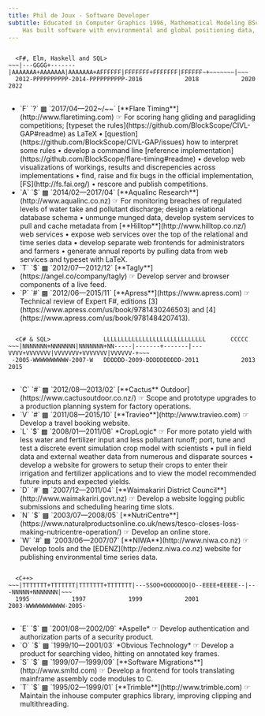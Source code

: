 ```yaml
---
title: Phil de Joux - Software Developer
subtitle: Educated in Computer Graphics 1996, Mathematical Modeling BSc Hons 1993/5 and Medicine 1982/5.<br>
    Has built software with environmental and global positioning data, video and scientific models.
---
```

<div class="work-history">
<pre>
<code>
  &lt;F#, Elm, Haskell and SQL&gt;
~~~|---<span class="tagly">GGGG</span>+-------<span class="aqualinc">|AAAAAAA+AAAAAAA|AAAAAAA+A</span><span class="flaretiming">FFFFFF|FFFFFFF+FFFFFFF|FFFFFF</span>~+~~~~~~~|~~~
  2012<span class="apress">-PPPPPPPPPP-2014-PPPPPPPPPP-2</span>016            2018            2020            2022
</code>
</pre>
<ul>
<li>
  <span class="flaretiming">`F` `?` ▩ `2017/04—202~/~~`</span>
  [**Flare Timing**](http://www.flaretiming.com) ☞ For scoring hang gliding and
  paragliding competitions; [typeset the
  rules](https://github.com/BlockScope/CIVL-GAP#readme) as LaTeX
  • [question](https://github.com/BlockScope/CIVL-GAP/issues) how to interpret
  some rules • develop a command line [reference
  implementation](https://github.com/BlockScope/flare-timing#readme) • develop
  web visualizations of workings, results and discrepencies across
  implementations • find, raise and fix bugs in the official implementation,
  [FS](http://fs.fai.org/) • rescore and publish competitions.
</li>
<li>
  <span class="aqualinc">`A` `$` ▩ `2014/02—2017/04`</span>
  [**Aqualinc Research**](http://www.aqualinc.co.nz) ☞ For monitoring breaches of regulated
  levels of water take and pollutant discharge; design a relational database
  schema • unmunge munged data, develop system services to pull and cache
  metadata from [**Hilltop**](http://www.hilltop.co.nz/) web services • expose
  web services over the top of the relational and time series data • develop
  separate web frontends for administrators and farmers • generate annual
  reports by pulling data from web services and typeset with LaTeX.
</li>
<li>
  <span class="tagly">`T` `$` ▩ `2012/07—2012/12`</span>
  [**Tagly**](https://angel.co/company/tagly) ☞ Develop server and browser
  components of a live feed.
</li>
<li>
  <span class="apress">`P` `#` ▩ `2012/06—2015/11`</span>
  [**Apress**](https://www.apress.com) ☞ Technical review of Expert F#,
  editions [3](https://www.apress.com/us/book/9781430246503) and
  [4](https://www.apress.com/us/book/9781484207413).
</li>
<ul>
</div>
<div class="work-history">
<pre>
<code>
  &lt;C# & SQL&gt;               <span class="croplogic">LLLLLLLLLLLLLLLLLLLLLLLLLLLLL</span>       <span class="cactus">CCCCC</span>
~~~<span class="nutricentre">|NNNNNNN+NNNNNNN|NNNNNNN+NN</span>-----|-------+-------|---<span class="travieo">VVVV+VVVVVVV|VVVVVVV+VVVVVVV|VVVVVV</span>-+~~~
 <span class="niwa">-2005-WWWWWWWWWW-2007-W</span>   <span class="waimak">DDDDDD-2009-DDDDDDDDDD-2011</span>            2013            2015
</code>
</pre>
<ul>
<li>
  <span class="cactus">`C` `#` ▩ `2012/08—2013/02`</span>
  [**Cactus** Outdoor](https://www.cactusoutdoor.co.nz/) ☞ Scope and prototype
  upgrades to a production planning system for factory operations.
</li>
<li>
  <span class="travieo">`V` `#` ▩ `2011/08—2015/10`</span>
  [**Travieo**](http://www.travieo.com) ☞ Develop a travel booking website.
</li>
<li>
  <span class="croplogic">`L` `$` ▩ `2008/01—2011/08`</span>
  *CropLogic* ☞ For more potato yield with less water and fertilizer input and
  less pollutant runoff; port, tune and test a discrete event simulation crop
  model with scientists • pull in field data and external weather data from
  numerous and disparate sources • develop a website for growers to setup their
  crops to enter their irrigation and fertilizer applications and to view the
  model recommended future inputs and expected yields.
</li>
<li>
  <span class="waimak">`D` `#` ▩ `2007/12—2011/04`</span>
  [**Waimakariri District Council**](http://www.waimakariri.govt.nz) ☞ Develop
  a website logging public submissions and scheduling hearing time slots.
</li>
<li>
  <span class="nutricentre">`N` `$` ▩ `2003/07—2008/05`</span>
  [**NutriCentre**](https://www.naturalproductsonline.co.uk/news/tesco-closes-loss-making-nutricentre-operation/)
  ☞ Develop an online store.
</li>
<li>
  <span class="niwa">`W` `#` ▩ `2003/06—2007/07`</span>
  [**NIWA**](http://www.niwa.co.nz) ☞ Develop tools and the
  [EDENZ](http://edenz.niwa.co.nz) website for publishing environmental time
  series data.
</li>
</ul>
</div>
<div class="work-history">
<pre>
<code>
  &lt;C++&gt;
~~~<span class="trimble">|TTTTTTT+TTTTTTT|TTTTTTT+TTTTTTT|</span>---<span class="sml">SS</span><span class="obvious">OO+OOOOOOO|O</span>--<span class="aspelle">EEEE+EEEEE</span>--|---<span class="nutricentre">NNNNN+NNNNNNN|</span>~~~
  1995            1997            1999            2001            2003<span class="niwa">-WWWWWWWWWWW-2005-</span>
</code>
</pre>
<ul>
<li>
  <span class="aspelle">`E` `$` ▩ `2001/08—2002/09`</span>
  *Aspelle* ☞ Develop authentication and authorization parts of a security
  product.
</li>
<li>
  <span class="obvious">`O` `$` ▩ `1999/10—2001/03`</span>
  *Obvious Technology* ☞ Develop a product for searching video, hitting on
  annotated key frames.
</li>
<li>
  <span class="sml">`S` `$` ▩ `1999/07—1999/09`</span>
  [**Software Migrations**](http://www.smltd.com) ☞ Develop a frontend for
  tools translating mainframe assembly code modules to C.
</li>
<li>
  <span class="trimble">`T` `$` ▩ `1995/02—1999/01`</span>
  [**Trimble**](http://www.trimble.com) ☞ Maintain the inhouse computer
  graphics library, improving clipping and multithreading.  </div>
</li>
<ul>
